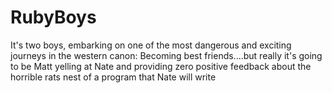 # RubyBoys
It's two boys, embarking on one of the most dangerous and exciting journeys in the western canon: Becoming best friends....but really it's going to be Matt yelling at Nate and providing zero positive feedback about the horrible rats nest of a program that Nate will write
